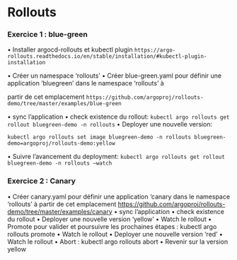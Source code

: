 # Rollouts

### Exercice 1 : blue-green

• Installer argocd-rollouts et kubectl plugin `https://argo-rollouts.readthedocs.io/en/stable/installation/#kubectl-plugin-installation`

• Créer un namespace ‘rollouts’
• Créer blue-green.yaml pour définir une application ‘bluegreen’ dans le namespace ‘rollouts’ à

partir de cet emplacement `https://github.com/argoproj/rollouts-demo/tree/master/examples/blue-green`

• sync l’application
• check existence du rollout:
`kubectl argo rollouts get rollout bluegreen-demo -n rollouts`
• Deployer une nouvelle version:

`kubectl argo rollouts set image bluegreen-demo -n rollouts bluegreen-demo=argoproj/rollouts-demo:yellow`

• Suivre l’avancement du deployment:
`kubectl argo rollouts get rollout bluegreen-demo -n rollouts –watch`

### Exercice 2 : Canary
• Créer canary.yaml pour définir une application ‘canary dans le namespace ‘rollouts’ à partir de
cet emplacement https://github.com/argoproj/rollouts-demo/tree/master/examples/canary
• sync l’application
• check existence du rollout
• Deployer une nouvelle version ‘yellow’
• Watch le rollout
• Promote pour valider et poursuivre les prochaines étapes :
kubectl argo rollouts promote <nom-rollout>
• Watch le rollout
• Deployer une nouvelle version ‘red’
• Watch le rollout
• Abort : kubectl argo rollouts abort <nom-rollout>
• Revenir sur la version yellow